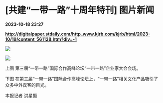 # [共建“一带一路”十周年特刊] 图片新闻

**2023-10-18 23:27**

**http://digitalpaper.stdaily.com/http_www.kjrb.com/kjrb/html/2023-10/19/content_561128.htm?div=-1**

![](http://digitalpaper.stdaily.com/http_www.kjrb.com/kjrb/images/2023-10/19/05/3516738_lix_1697648585250_b.jpg)

![](http://digitalpaper.stdaily.com/http_www.kjrb.com/kjrb/images/2023-10/19/05/3516741_lix_1697648743515_b.jpg)

 上图 第三届“一带一路”国际合作高峰论坛“一带一路”企业家大会会场。

 下图 在第三届“一带一路”国际合作高峰论坛上，“一带一路”相关文化产品吸引了众多中外宾客的目光。

 本报记者 洪星摄